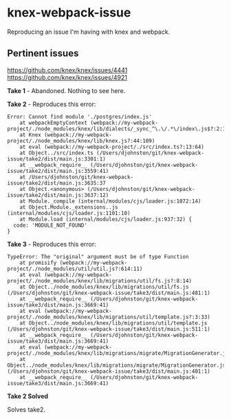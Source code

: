 # knex-webpack-issue
Reproducing an issue I'm having with knex and webpack. 


## Pertinent issues

https://github.com/knex/knex/issues/4441
https://github.com/knex/knex/issues/4921


**Take 1** - Abandoned. Nothing to see here. 


**Take 2** - Reproduces this error: 

```
Error: Cannot find module './postgres/index.js'
    at webpackEmptyContext (webpack://my-webpack-project/./node_modules/knex/lib/dialects/_sync_^\.\/.*\/index\.js$?:2:10)
    at Knex (webpack://my-webpack-project/./node_modules/knex/lib/knex.js?:44:109)
    at eval (webpack://my-webpack-project/./src/index.ts?:13:64)
    at Object../src/index.ts (/Users/djohnston/git/knex-webpack-issue/take2/dist/main.js:3301:1)
    at __webpack_require__ (/Users/djohnston/git/knex-webpack-issue/take2/dist/main.js:3559:41)
    at /Users/djohnston/git/knex-webpack-issue/take2/dist/main.js:3635:37
    at Object.<anonymous> (/Users/djohnston/git/knex-webpack-issue/take2/dist/main.js:3637:12)
    at Module._compile (internal/modules/cjs/loader.js:1072:14)
    at Object.Module._extensions..js (internal/modules/cjs/loader.js:1101:10)
    at Module.load (internal/modules/cjs/loader.js:937:32) {
  code: 'MODULE_NOT_FOUND'
}
```


**Take 3** - Reproduces this error: 


```
TypeError: The "original" argument must be of type Function
    at promisify (webpack://my-webpack-project/./node_modules/util/util.js?:614:11)
    at eval (webpack://my-webpack-project/./node_modules/knex/lib/migrations/util/fs.js?:8:14)
    at Object../node_modules/knex/lib/migrations/util/fs.js (/Users/djohnston/git/knex-webpack-issue/take3/dist/main.js:481:1)
    at __webpack_require__ (/Users/djohnston/git/knex-webpack-issue/take3/dist/main.js:3669:41)
    at eval (webpack://my-webpack-project/./node_modules/knex/lib/migrations/util/template.js?:3:33)
    at Object../node_modules/knex/lib/migrations/util/template.js (/Users/djohnston/git/knex-webpack-issue/take3/dist/main.js:511:1)
    at __webpack_require__ (/Users/djohnston/git/knex-webpack-issue/take3/dist/main.js:3669:41)
    at eval (webpack://my-webpack-project/./node_modules/knex/lib/migrations/migrate/MigrationGenerator.js?:3:38)
    at Object../node_modules/knex/lib/migrations/migrate/MigrationGenerator.js (/Users/djohnston/git/knex-webpack-issue/take3/dist/main.js:401:1)
    at __webpack_require__ (/Users/djohnston/git/knex-webpack-issue/take3/dist/main.js:3669:41)
```





**Take 2 Solved**

Solves take2. 


